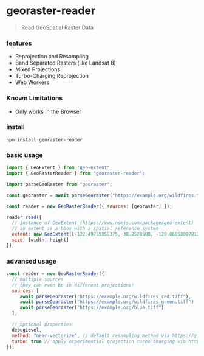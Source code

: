 # georaster-reader
> Read GeoSpatial Raster Data

### features
- Reprojection and Resampling
- Band Separated Rasters (like Landsat 8)
- Mixed Projections
- Turbo-Charging Reprojection
- Web Workers

### Known Limitations
- Only works in the Browser

### install
```
npm install georaster-reader
```

### basic usage
```js
import { GeoExtent } from "geo-extent";
import { GeoRasterReader } from "georaster-reader";

import parseGeoRaster from "georaster";

const georaster = await parseGeoraster("https://example.org/wildfires.tiff");

const reader = new GeoRasterReader({ sources: [georaster] });

reader.read({
  // instance of GeoExtent (https://www.npmjs.com/package/geo-extent)
  // an extent is a bbox with a spatial reference system
  extent: new GeoExtent([-122.49755859375, 38.8520508, -120.06958007812499, 40.697299008636755], { srs: 4326 }),
  size: [width, height]
});
```

### advanced usage
```js
const reader = new GeoRasterReader({
  // multiple sources
  // they can even be in different projections!
  sources: [
     await parseGeoraster("https://example.org/wildfires_red.tiff"),
     await parseGeoraster("https://example.org/wildfires_green.tiff")
     await parseGeoraster("https://example.org/blue.tiff")
  ],

  // optional properties
  debugLevel,
  method: "near-vectorize", // default resampling method via https://github.com/danieljdufour/geowarp
  turbo: true // apply experimential projection turbo charging via https://github.com/DanielJDufour/proj-turbo
});
```

